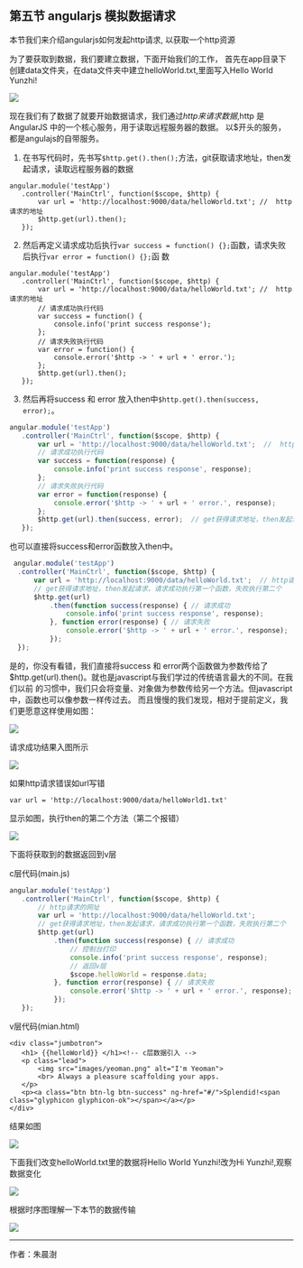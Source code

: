 
## 第五节 angularjs 模拟数据请求

本节我们来介绍angularjs如何发起http请求, 以获取一个http资源

为了要获取到数据，我们要建立数据，下面开始我们的工作，
首先在app目录下创建data文件夹，在data文件夹中建立helloWorld.txt,里面写入Hello World Yunzhi!

![](image/2017-10-24-09-49-58.png) 

现在我们有了数据了就要开始数据请求，我们通过$http来请求数据,$http 是 AngularJS 中的一个核心服务，用于读取远程服务器的数据。
以$开头的服务，都是angulajs的自带服务。

 1. 在书写代码时，先书写`$http.get().then();`方法，git获取请求地址，then发起请求，读取远程服务器的数据
 
 ```
 angular.module('testApp')
    .controller('MainCtrl', function($scope, $http) {
        var url = 'http://localhost:9000/data/helloWorld.txt'; //  http请求的地址
        $http.get(url).then();
    });
 ```
 
 2. 然后再定义请求成功后执行`var success = function() {};`函数，请求失败后执行`var error = function() {};`函 数
 
 ```
 angular.module('testApp')
    .controller('MainCtrl', function($scope, $http) {
        var url = 'http://localhost:9000/data/helloWorld.txt'; //  http请求的地址
        // 请求成功执行代码
        var success = function() {
            console.info('print success response');
        };
        // 请求失败执行代码
        var error = function() {
            console.error('$http -> ' + url + ' error.');
        };
        $http.get(url).then();
    });
 ```
 
 3. 然后再将success 和 error  放入then中`$http.get().then(success, error);`。
 
 ``` javascript
angular.module('testApp')
    .controller('MainCtrl', function($scope, $http) {
        var url = 'http://localhost:9000/data/helloWorld.txt';  //  http请求的地址
        // 请求成功执行代码
        var success = function(response) {
            console.info('print success response', response);
        };
        // 请求失败执行代码
        var error = function(response) {
            console.error('$http -> ' + url + ' error.', response);
        };
        $http.get(url).then(success, error);  // get获得请求地址，then发起请求，请求成功执行第一个函数，失败执行第二个
    });
  ```
  
 也可以直接将success和error函数放入then中。
  
  ```  javascript
   angular.module('testApp')
    .controller('MainCtrl', function($scope, $http) {
        var url = 'http://localhost:9000/data/helloWorld.txt';  // http请求的地址
        // get获得请求地址，then发起请求，请求成功执行第一个函数，失败执行第二个
        $http.get(url)
            .then(function success(response) { // 请求成功
                console.info('print success response', response);
            }, function error(response) { // 请求失败
                console.error('$http -> ' + url + ' error.', response);
            });
    });
```
  
  是的，你没有看错，我们直接将success 和 error两个函数做为参数传给了$http.get(url).then()。就也是javascript与我们学过的传统语言最大的不同。在我们以前 的习惯中，我们只会将变量、对象做为参数传给另一个方法。但javascript中，函数也可以像参数一样传过去。
而且慢慢的我们发现，相对于提前定义，我们更愿意这样使用如图：

![](image/20171026.gif) 
  
  请求成功结果入图所示
  
 ![](image/2017-10-24-19-38-15.png) 
 
 如果http请求错误如url写错
 
 `var url = 'http://localhost:9000/data/helloWorld1.txt'`
 
 显示如图，执行then的第二个方法（第二个报错）
 
 ![](image/2017-10-24-19-32-13.png) 
 
 下面将获取到的数据返回到v层
 
 c层代码(main.js)
 
 ```javascript
 angular.module('testApp')
    .controller('MainCtrl', function($scope, $http) {
        // http请求的网址
        var url = 'http://localhost:9000/data/helloWorld.txt';
        // get获得请求地址，then发起请求，请求成功执行第一个函数，失败执行第二个
        $http.get(url)
            .then(function success(response) { // 请求成功
                // 控制台打印
                console.info('print success response', response);
                // 返回v层
                $scope.helloWorld = response.data;
            }, function error(response) { // 请求失败
                console.error('$http -> ' + url + ' error.', response);
            });
    });
 ```
 
 v层代码(mian.html)
 
 ```angularjs
 <div class="jumbotron">
    <h1> {{helloWorld}} </h1><!-- c层数据引入 -->
    <p class="lead">
        <img src="images/yeoman.png" alt="I'm Yeoman">
        <br> Always a pleasure scaffolding your apps.
    </p>
    <p><a class="btn btn-lg btn-success" ng-href="#/">Splendid!<span class="glyphicon glyphicon-ok"></span></a></p>
</div>
 ```
 
 结果如图
 
 ![](image/2017-10-24-19-25.png) 
 
  下面我们改变helloWorld.txt里的数据将Hello World Yunzhi!改为Hi Yunzhi!,观察数据变化
  
   ![](image/2017-10-24-20-44-05.png) 
  
  根据时序图理解一下本节的数据传输
  
  ![](image/2017-10-24-20-18-28.png) 
  
  ---
  
  作者：朱晨澍